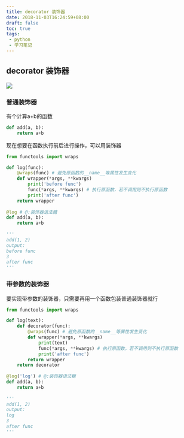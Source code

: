 ```yaml
---
title: decorator 装饰器
date: 2018-11-03T16:24:59+08:00
draft: false
toc: true
tags:
 - python
 - 学习笔记
---
```

## decorator 装饰器

![](https://ws4.sinaimg.cn/large/006tNbRwgy1fxlsbrfedaj30rs13ahdt.jpg)

### 普通装饰器

有个计算a+b的函数

```python
def add(a, b):
    return a+b
```

现在想要在函数执行前后进行操作，可以用装饰器

```python
from functools import wraps

def log(func):
    @wraps(func) # 避免原函数的__name__等属性发生变化
    def wrapper(*args, **kwargs)
        print('before func')
        func(*args, **kwargs) # 执行原函数，若不调用则不执行原函数
        print('after func')
    return wrapper
    
@log # @:装饰器语法糖
def add(a, b):
    return a+b
    
'''
add(1, 2)
output: 
before func
3
after func
'''
```

### 带参数的装饰器

要实现带参数的装饰器，只需要再用一个函数包装普通装饰器就行

```python
from functools import wraps

def log(text):
    def decorator(func):
        @wraps(func) # 避免原函数的__name__等属性发生变化
        def wrapper(*args, **kwargs)
            print(text)
            func(*args, **kwargs) # 执行原函数，若不调用则不执行原函数
            print('after func')
        return wrapper
    return decorator
    
@log('log') # @:装饰器语法糖
def add(a, b):
    return a+b
    
'''
add(1, 2)
output: 
log
3
after func
'''
```


